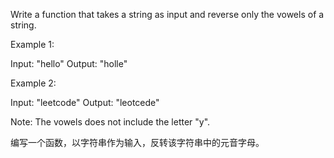 Write a function that takes a string as input and reverse only the vowels of a string.

Example 1:

Input: "hello"
Output: "holle"

Example 2:

Input: "leetcode"
Output: "leotcede"

Note:
The vowels does not include the letter "y".

 





编写一个函数，以字符串作为输入，反转该字符串中的元音字母。

 

